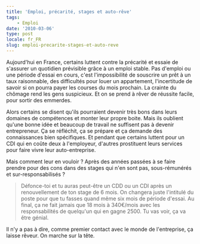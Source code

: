 ```yaml
---
title: 'Emploi, précarité, stages et auto-rêve'
tags:
    - Emploi
date: '2010-03-06'
type: post
locale: fr_FR
slug: emploi-precarite-stages-et-auto-reve
---
```


Aujourd'hui en France, certains luttent contre la précarité et essaie de s'assurer un quotidien prévisible grâce à un emploi stable. Pas d'emploi ou une période d'essai en cours, c'est l'impossibilité de souscrire un prêt à un taux raisonnable, des difficultés pour louer un appartement, l'incertitude de savoir si on pourra payer les courses du mois prochain. La crainte du chômage rend les gens suspicieux. Et on se prend à rêver de réussite facile, pour sortir des emmerdes.

Alors certains se disent qu'ils pourraient devenir très bons dans leurs domaines de compétences et monter leur propre boite. Mais ils oublient qu'une bonne idée et beaucoup de travail ne suffisent pas à devenir entrepreneur. Ça se réfléchit, ça se prépare et ça demande des connaissances bien spécifiques. Et pendant que certains luttent pour un CDI qui en coûte deux à l'employeur, d'autres prostituent leurs services pour faire vivre leur auto-entreprise.

Mais comment leur en vouloir&nbsp;? Après des années passées à se faire prendre pour des cons dans des stages qui n'en sont pas, sous-rémunérés et sur-responsabilisés&nbsp;?

> Défonce-toi et tu auras peut-être un CDD ou un CDI après un renouvellement de ton stage de 6 mois. On changera juste l'intitulé du poste pour que tu fasses quand même six mois de période d'essai. Au final, ça ne fait jamais que 18 mois à 340€/mois avec les responsabilités de quelqu'un qui en gagne 2500. Tu vas voir, ça va être génial.

Il n'y a pas à dire, comme premier contact avec le monde de l'entreprise, ça laisse rêveur. On marche sur la tête.
